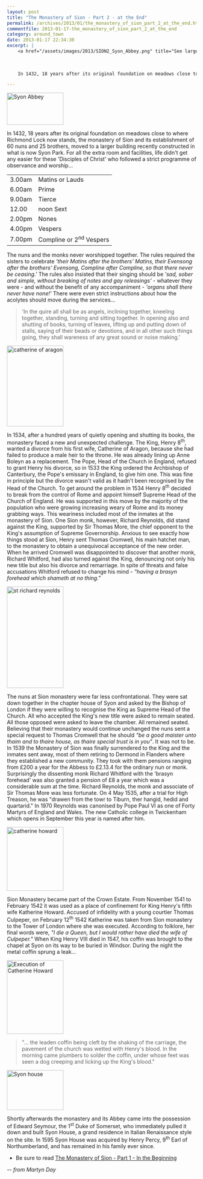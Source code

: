 ```yaml
---
layout: post
title: "The Monastery of Sion - Part 2 - at the End"
permalink: /archives/2013/01/the_monastery_of_sion_part_2_at_the_end.html
commentfile: 2013-01-17-the_monastery_of_sion_part_2_at_the_end
category: around_town
date: 2013-01-17 22:34:30
excerpt: |
    <a href="/assets/images/2013/SION2_Syon_Abbey.png" title="See larger version of - Syon Abbey"><img src="/assets/images/2013/SION2_Syon_Abbey_thumb.png" width="150" height="85" alt="Syon Abbey" class="photo right" /></a>
    
    
    
    In 1432, 18 years after its original foundation on meadows close to where Richmond Lock now stands, the monastery of Sion and its establishment of 60 nuns and 25 brothers, moved to a larger building recently constructed in what is now Syon Park. For all the extra room and facilities, life didn't get any easier for these 'Disciples of Christ' who followed a strict programme of observance and worship...

---
```


<a href="/assets/images/2013/SION2_Syon_Abbey.png" title="See larger version of - Syon Abbey"><img src="/assets/images/2013/SION2_Syon_Abbey_thumb.png" width="150" height="85" alt="Syon Abbey" class="photo right" /></a>

In 1432, 18 years after its original foundation on meadows close to where Richmond Lock now stands, the monastery of Sion and its establishment of 60 nuns and 25 brothers, moved to a larger building recently constructed in what is now Syon Park. For all the extra room and facilities, life didn't get any easier for these 'Disciples of Christ' who followed a strict programme of observance and worship...

|        |                                    |
|--------|------------------------------------|
| 3.00am | Matins or Lauds                    |
| 6.00am | Prime                              |
| 9.00am | Tierce                             |
| 12.00  | noon Sext                          |
| 2.00pm | Nones                              |
| 4.00pm | Vespers                            |
| 7.00pm | Compline or 2<sup>nd</sup> Vespers |

The nuns and the monks never worshipped together. The rules required the sisters to celebrate <em>'their Matins after the brothers' Matins, their Evensong after the brothers' Evensong, Compline after Compline, so that there never be ceasing.'</em> The rules also insisted that their singing should be <em>'sad, sober and simple, without breaking of notes and gay releasings'</em> - whatever they were - and without the benefit of any accompaniment - <em>'organs shall there never have none!'</em> There were even strict instructions about how the acolytes should move during the services...

> 'In the quire all shall be as angels, inclining together, kneeling together, standing, turning and sitting together. In opening also and shutting of books, turning of leaves, lifting up and putting down of stalls, saying of their beads or devotions, and in all other such things going, they shall wareness of any great sound or noise making.'

<a href="/assets/images/2013/SION2_catherine_of_aragon.jpg" title="See larger version of - catherine of aragon"><img src="/assets/images/2013/SION2_catherine_of_aragon_thumb.jpg" width="150" height="214" alt="catherine of aragon" class="photo right" /></a>

In 1534, after a hundred years of quietly opening and shutting its books, the monastery faced a new and unexpected challenge. The King, Henry 8<sup>th</sup>, wanted a divorce from his first wife, Catherine of Aragon, because she had failed to produce a male heir to the throne. He was already lining up Anne Boleyn as a replacement. The Pope, Head of the Church in England, refused to grant Henry his divorce, so in 1533 the King ordered the Archbishop of Canterbury, the Pope's emissary in England, to give him one. This was fine in principle but the divorce wasn't valid as it hadn't been recognised by the Head of the Church. To get around the problem in 1534 Henry 8<sup>th</sup> decided to break from the control of Rome and appoint himself Supreme Head of the Church of England. He was supported in this move by the majority of the population who were growing increasing weary of Rome and its money grabbing ways. This weariness included most of the inmates at the monastery of Sion. One Sion monk, however, Richard Reynolds, did stand against the King, supported by Sir Thomas More, the chief opponent to the King's assumption of Supreme Governorship. Anxious to see exactly how things stood at Sion, Henry sent Thomas Cromwell, his main hatchet man, to the monastery to obtain a unequivocal acceptance of the new order. When he arrived Cromwell was disappointed to discover that another monk, Richard Whitford, had also turned against the King, denouncing not only his new title but also his divorce and remarriage. In spite of threats and false accusations Whitford refused to change his mind - <em>"having a brasyn forehead which shameth at no thing."</em>

<a href="/assets/images/2013/SION2_st-richard-reynolds.jpg" title="See larger version of - st richard reynolds"><img src="/assets/images/2013/SION2_st-richard-reynolds_thumb.jpg" width="150" height="269" alt="st richard reynolds" class="photo right" /></a>

The nuns at Sion monastery were far less confrontational. They were sat down together in the chapter house of Syon and asked by the Bishop of London if they were willing to recognise the King as Supreme Head of the Church. All who accepted the King's new title were asked to remain seated. All those opposed were asked to leave the chamber. All remained seated. Believing that their monastery would continue unchanged the nuns sent a special request to Thomas Cromwell that he should <em>"be a good maister unto thaim and to thaire house, as thaire special trust is in you"</em>. It was not to be. In 1539 the Monastery of Sion was finally surrendered to the King and the inmates sent away, most of them retiring to Dermond in Flanders where they established a new community. They took with them pensions ranging from £200 a year for the Abbess to £2.13.4 for the ordinary nun or monk. Surprisingly the dissenting monk Richard Whitford with the 'brasyn forehead' was also granted a pension of £8 a year which was a considerable sum at the time. Richard Reynolds, the monk and associate of Sir Thomas More was less fortunate. On 4 May 1535, after a trial for High Treason, he was "drawen from the towr to Tiburn, ther hangid, hedid and quartarid." In 1970 Reynolds was canonised by Pope Paul VI as one of Forty Martyrs of England and Wales. The new Catholic college in Twickenham which opens in September this year is named after him.

<a href="/assets/images/2013/SION2_catherine_howard.jpg" title="See larger version of - catherine howard"><img src="/assets/images/2013/SION2_catherine_howard_thumb.jpg" width="150" height="169" alt="catherine howard" class="photo right" /></a>

Sion Monastery became part of the Crown Estate. From November 1541 to February 1542 it was used as a place of confinement for King Henry's fifth wife Katherine Howard. Accused of infidelity with a young courtier Thomas Culpeper, on February 12<sup>th</sup> 1542 Katherine was taken from Sion monastery to the Tower of London where she was executed. According to folklore, her final words were, <em>"I die a Queen, but I would rather have died the wife of Culpeper."</em> When King Henry VIII died in 1547, his coffin was brought to the chapel at Syon on its way to be buried in Windsor. During the night the metal coffin sprung a leak...

<a href="/assets/images/2013/SION2_Execution_of_Catherine_Howard.jpg" title="See larger version of - Execution of Catherine Howard"><img src="/assets/images/2013/SION2_Execution_of_Catherine_Howard_thumb.jpg" width="150" height="195" alt="Execution of Catherine Howard" class="photo right" /></a>

> "... the leaden coffin being cleft by the shaking of the carriage, the pavement of the church was wetted with Henry's blood. In the morning came plumbers to solder the coffin, under whose feet was seen a dog creeping and licking up the King's blood."

<a href="/assets/images/2013/SION2_syon_house.jpg" title="See larger version of - Syon house"><img src="/assets/images/2013/SION2_syon_house_thumb.jpg" width="150" height="106" alt="Syon house" class="photo right" /></a>

Shortly afterwards the monastery and its Abbey came into the possession of Edward Seymour, the 1<sup>st</sup> Duke of Somerset, who immediately pulled it down and built Syon House, a grand residence in Italian Renaissance style on the site. In 1595 Syon House was acquired by Henry Percy, 9<sup>th</sup> Earl of Northumberland, and has remained in his family ever since.

-   Be sure to read [The Monastery of Sion - Part 1 - In the Beginning](/archives/2013/01/the_monastery_of_sion_part_1_in_the_beginning.html)

<cite>-- from Martyn Day</cite>

